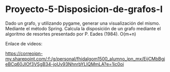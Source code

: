 # Proyecto-5-Disposicion-de-grafos-I
Dado un grafo, y utilizando pygame, generar una visualización del mismo. Mediante el método Spring. Calcula la disposición de un grafo mediante el algoritmo de resortes presentado por P. Eades (1984). O(m+n)

Enlace de videos:

https://correoipn-my.sharepoint.com/:f:/g/personal/fhidalgom1500_alumno_ipn_mx/EijCMbBgjeBCq60JIOf3VSgB34-joUv93NhnrbYLIQMmLA?e=1ic0oi
